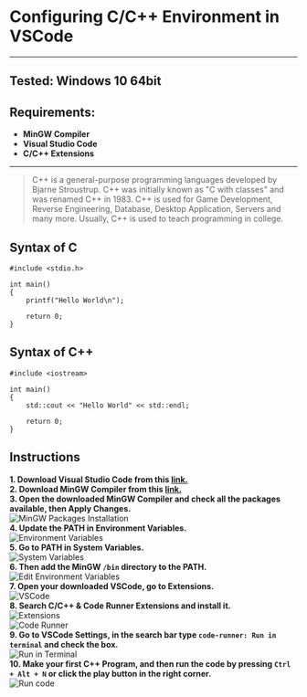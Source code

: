 # Configuring C/C++ Environment in VSCode
---

## Tested: Windows 10 64bit

## Requirements:
- **MinGW Compiler**
- **Visual Studio Code** 
- **C/C++ Extensions**

---

> C++ is a general-purpose programming languages developed by Bjarne Stroustrup. C++ was initially known as "C with classes" and was renamed C++ in 1983. C++ is used for Game Development, Reverse Engineering, Database, Desktop Application, Servers and many more. Usually, C++ is used to teach programming in college.

## Syntax of C

```
#include <stdio.h>

int main()
{
    printf("Hello World\n");
    
    return 0;
}
```

## Syntax of C++

```
#include <iostream>

int main()
{
    std::cout << "Hello World" << std::endl;

    return 0;
}
```

## Instructions

**1. Download Visual Studio Code from this [link.](https://code.visualstudio.com/Download)** </br>
**2. Download MinGW Compiler from this [link.](https://sourceforge.net/projects/mingw-w64/)** </br>
**3. Open the downloaded MinGW Compiler and check all the packages available, then Apply Changes.** </br>
![MinGW Packages Installation](./MinGW_Packages.png) </br>
**4. Update the PATH in Environment Variables.** </br>
![Environment Variables](./Environment_Variables.png) </br>
**5. Go to PATH in System Variables.** </br>
![System Variables](./System_Variables.png) </br>
**6. Then add the MinGW `/bin` directory to the PATH.** </br>
![Edit Environment Variables](./Edit_Environment_Variables.png) </br>
**7. Open your downloaded VSCode, go to Extensions.** </br>
![VSCode](./VSCode.png) </br>
**8. Search C/C++ & Code Runner Extensions and install it.** </br>
![Extensions](./Extensions.png) </br>
![Code Runner](./Code_Runner.png) </br>
**9. Go to VSCode Settings, in the search bar type `code-runner: Run in terminal` and check the box.** </br>
![Run in Terminal](./Run_in_Terminal.png) </br>
**10. Make your first C++ Program, and then run the code by pressing `Ctrl + Alt + N` or click the play button in the right corner.** </br>
![Run code](./Run_Code.png) </br>
